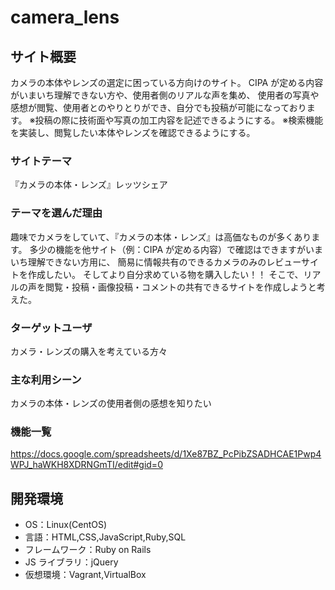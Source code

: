 
# camera_lens

## サイト概要

カメラの本体やレンズの選定に困っている方向けのサイト。
CIPA が定める内容がいまいち理解できない方や、使用者側のリアルな声を集め、
使用者の写真や感想が閲覧、使用者とのやりとりができ、自分でも投稿が可能になっております。
※投稿の際に技術面や写真の加工内容を記述できるようにする。
※検索機能を実装し、閲覧したい本体やレンズを確認できるようにする。

### サイトテーマ

『カメラの本体・レンズ』レッツシェア

### テーマを選んだ理由

趣味でカメラをしていて、『カメラの本体・レンズ』は高価なものが多くあります。
多少の機能を他サイト（例：CIPA が定める内容）で確認はできますがいまいち理解できない方用に、
簡易に情報共有のできるカメラのみのレビューサイトを作成したい。
そしてより自分求めている物を購入したい！！
そこで、リアルの声を閲覧・投稿・画像投稿・コメントの共有できるサイトを作成しようと考えた。

### ターゲットユーザ

カメラ・レンズの購入を考えている方々

### 主な利用シーン

カメラの本体・レンズの使用者側の感想を知りたい

### 機能一覧

https://docs.google.com/spreadsheets/d/1Xe87BZ_PcPibZSADHCAE1Pwp4WPJ_haWKH8XDRNGmTI/edit#gid=0

## 開発環境

- OS：Linux(CentOS)
- 言語：HTML,CSS,JavaScript,Ruby,SQL
- フレームワーク：Ruby on Rails
- JS ライブラリ：jQuery
- 仮想環境：Vagrant,VirtualBox

